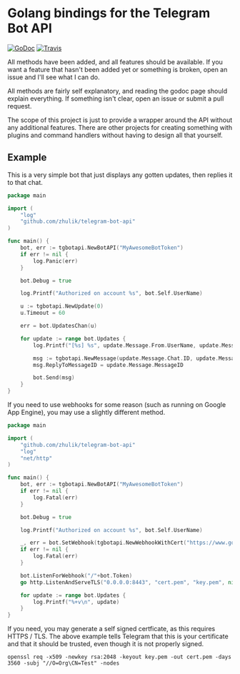 # Golang bindings for the Telegram Bot API

[![GoDoc](https://godoc.org/github.com/zhulik/telegram-bot-api?status.svg)](http://godoc.org/github.com/zhulik/telegram-bot-api)
[![Travis](https://travis-ci.org/zhulik/telegram-bot-api.svg)](https://travis-ci.org/zhulik/telegram-bot-api)

All methods have been added, and all features should be available.
If you want a feature that hasn't been added yet or something is broken, open an issue and I'll see what I can do.

All methods are fairly self explanatory, and reading the godoc page should explain everything. If something isn't clear, open an issue or submit a pull request.

The scope of this project is just to provide a wrapper around the API without any additional features. There are other projects for creating something with plugins and command handlers without having to design all that yourself.

## Example

This is a very simple bot that just displays any gotten updates, then replies it to that chat.

```go
package main

import (
	"log"
	"github.com/zhulik/telegram-bot-api"
)

func main() {
	bot, err := tgbotapi.NewBotAPI("MyAwesomeBotToken")
    if err != nil {
        log.Panic(err)
    }

    bot.Debug = true

    log.Printf("Authorized on account %s", bot.Self.UserName)

    u := tgbotapi.NewUpdate(0)
    u.Timeout = 60

    err = bot.UpdatesChan(u)

    for update := range bot.Updates {
        log.Printf("[%s] %s", update.Message.From.UserName, update.Message.Text)

        msg := tgbotapi.NewMessage(update.Message.Chat.ID, update.Message.Text)
        msg.ReplyToMessageID = update.Message.MessageID

        bot.Send(msg)
    }
}
```

If you need to use webhooks for some reason (such as running on Google App Engine), you may use a slightly different method.

```go
package main

import (
	"github.com/zhulik/telegram-bot-api"
	"log"
	"net/http"
)

func main() {
	bot, err := tgbotapi.NewBotAPI("MyAwesomeBotToken")
	if err != nil {
		log.Fatal(err)
	}

	bot.Debug = true

	log.Printf("Authorized on account %s", bot.Self.UserName)

	_, err = bot.SetWebhook(tgbotapi.NewWebhookWithCert("https://www.google.com:8443/"+bot.Token, "cert.pem"))
	if err != nil {
		log.Fatal(err)
	}

	bot.ListenForWebhook("/"+bot.Token)
	go http.ListenAndServeTLS("0.0.0.0:8443", "cert.pem", "key.pem", nil)

	for update := range bot.Updates {
		log.Printf("%+v\n", update)
	}
}
```

If you need, you may generate a self signed certficate, as this requires HTTPS / TLS. The above example tells Telegram that this is your certificate and that it should be trusted, even though it is not properly signed.

    openssl req -x509 -newkey rsa:2048 -keyout key.pem -out cert.pem -days 3560 -subj "//O=Org\CN=Test" -nodes
